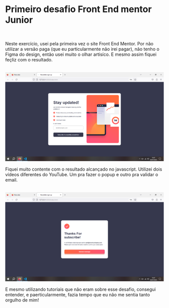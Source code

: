 <h1>Primeiro desafio Front End mentor Junior</h1>
<br>
<p>Neste exercício, usei pela primeira vez o site Front End Mentor. Por não utilizar a versão paga (que eu particularmente não irei pagar), não tenho o Figma do design, então usei muito o olhar artisíco. E mesmo assim fiquei feçliz com o resultado.</p>
<br>
<img src="screen.png">
<br>
<p>Fiquei muito contente com o resultado alcançado no javascript. Utilizei dois vídeos diferentes do YouTube. Um pra fazer o popup e outro pra validar o email.</p>
<br>
<img src="login-ok.png">
<br>
<p>E mesmo utilizando tutoriais que não eram sobre esse desafio, consegui entender, e paerticularmente, fazia tempo que eu não me sentia tanto orgulho de mim! </p>